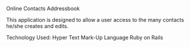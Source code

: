 Online Contacts Addressbook

This application is designed to allow a user access to the many contacts he/she creates and edits.

Technology Used:
Hyper Text Mark-Up Language
Ruby on Rails
